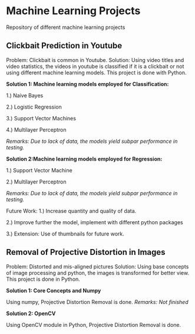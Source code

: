 # Machine Learning Projects

Repository of different machine learning projects

## Clickbait Prediction in Youtube
Problem: Clickbait is common in Youtube.
Solution: Using video titles and video statistics, the videos in youtube is classified if it is a clickbait or not using different machine learning models.
This project is done with Python.

**Solution 1: Machine learning models employed for Classification:**

1.) Naive Bayes

2.) Logistic Regression

3.) Support Vector Machines

4.) Multilayer Perceptron

*Remarks: Due to lack of data, the models yield subpar performance in testing.*

**Solution 2:Machine learning models employed for Regression:**

1.) Support Vector Machine

2.) Multilayer Perceptron

*Remarks: Due to lack of data, the models yield subpar performance in testing.*

Future Work: 
1.) Increase quantity and quality of data.

2.) Improve further the model, implement with different python packages

3.) Extension: Use of thumbnails for future work.

## Removal of Projective Distortion in Images
Problem: Distorted and mis-aligned pictures
Solution: Using base concepts of image processing and python, the images is transformed for better view.
This project is done in Python.

**Solution 1: Core Concepts and Numpy**

Using numpy, Projective Distortion Removal is done.
*Remarks: Not finished*

**Solution 2: OpenCV**

Using OpenCV module in Python, Projective Distortion Removal is done.
